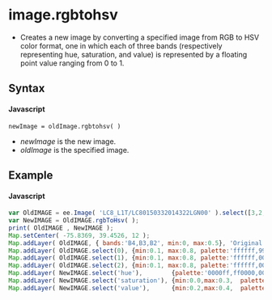 # image.rgbtohsv
- Creates a new image by converting a specified image from RGB to HSV color format, one in which each of three bands (respectively representing hue, saturation, and value) is represented by a floating point value ranging from 0 to 1.    

## Syntax

#### Javascript
```
newImage = oldImage.rgbtohsv( )
```

- *newImage* is the new image.
- *oldImage* is the specified image.

## Example

#### Javascript
```javascript
var OldIMAGE = ee.Image( 'LC8_L1T/LC80150332014322LGN00' ).select([3,2,1]).unitScale(0,32767);
var NewIMAGE = OldIMAGE.rgbToHsv( );
print( OldIMAGE , NewIMAGE );
Map.setCenter( -75.8369, 39.4526, 12 );
Map.addLayer( OldIMAGE, { bands:'B4,B3,B2', min:0, max:0.5}, 'Original'  );
Map.addLayer( OldIMAGE.select(0), {min:0.1, max:0.8, palette:'ffffff,990000'},  'Redness'   );
Map.addLayer( OldIMAGE.select(1), {min:0.1, max:0.8, palette:'ffffff,009900'},  'Greenness' );
Map.addLayer( OldIMAGE.select(2), {min:0.1, max:0.8, palette:'ffffff,000099'},  'Blueness'  );
Map.addLayer( NewIMAGE.select('hue'),        {palette:'0000ff,ff0000,00ff00,ff0000,0000ff'}, 'Hue'         );
Map.addLayer( NewIMAGE.select('saturation'), {min:0.0,max:0.3,  palette:'000000,ff00ff'},    'Saturation'  );
Map.addLayer( NewIMAGE.select('value'),      {min:0.2,max:0.4,  palette:'000000,ffff00'},    'Brightness'  );
```
